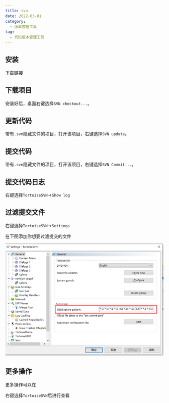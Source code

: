```yaml
---
title: svn
date: 2022-03-01
category:
  - 版本管理工具
tag:
  - 代码版本管理工具
---
```


## 安装

[下载链接](https://www.tortoisesvn.net/downloads.zh.html)

## 下载项目

安装好后，桌面右键选择`SVN checkout...`。


## 更新代码

带有`.svn`隐藏文件的项目，打开该项目，右键选择`SVN update`。

## 提交代码

带有`.svn`隐藏文件的项目，打开该项目，右键选择`SVN Commit...`。

## 提交代码日志

右键选择`TortoiseSVN`->`Show log`

## 过滤提交文件

右键选择`TortoiseSVN`->`Settings`

在下图添加你想要过滤提交的文件

![svn-ignore](./images/svn-ignore.png)

## 更多操作

更多操作可以在

右键选择`TortoiseSVN`后进行查看
